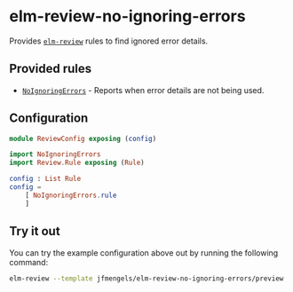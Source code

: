# elm-review-no-ignoring-errors

Provides [`elm-review`](https://package.elm-lang.org/packages/jfmengels/elm-review/latest/) rules to find ignored error details.


## Provided rules

- [`NoIgnoringErrors`](https://package.elm-lang.org/packages/jfmengels/elm-review-no-ignoring-errors/1.0.0/NoIgnoringErrors) - Reports when error details are not being used.


## Configuration

```elm
module ReviewConfig exposing (config)

import NoIgnoringErrors
import Review.Rule exposing (Rule)

config : List Rule
config =
    [ NoIgnoringErrors.rule
    ]
```


## Try it out

You can try the example configuration above out by running the following command:

```bash
elm-review --template jfmengels/elm-review-no-ignoring-errors/preview
```
